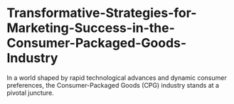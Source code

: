 # Transformative-Strategies-for-Marketing-Success-in-the-Consumer-Packaged-Goods-Industry
In a world shaped by rapid technological advances and dynamic consumer preferences, the Consumer-Packaged Goods (CPG) industry stands at a pivotal juncture. 
